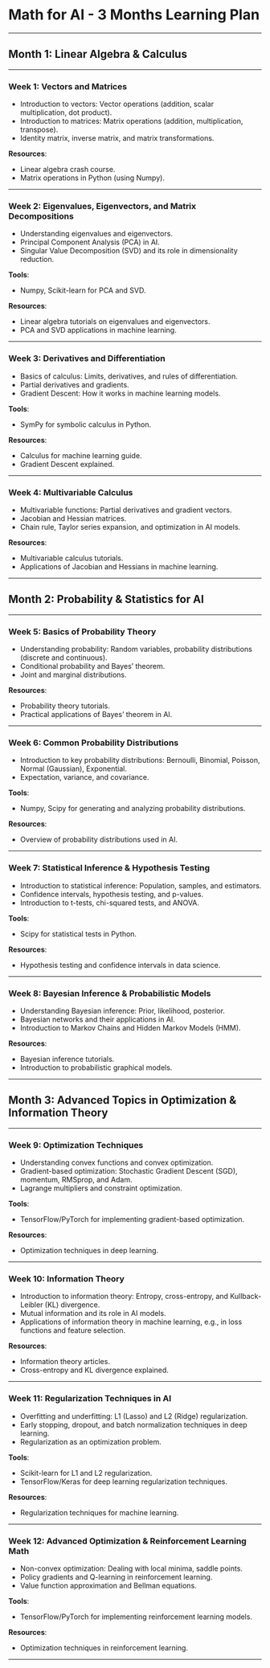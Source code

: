 # Math for AI - 3 Months Learning Plan

---

## Month 1: Linear Algebra & Calculus

---

### Week 1: Vectors and Matrices
- Introduction to vectors: Vector operations (addition, scalar multiplication, dot product).
- Introduction to matrices: Matrix operations (addition, multiplication, transpose).
- Identity matrix, inverse matrix, and matrix transformations.

**Resources**:
- Linear algebra crash course.
- Matrix operations in Python (using Numpy).

---

### Week 2: Eigenvalues, Eigenvectors, and Matrix Decompositions
- Understanding eigenvalues and eigenvectors.
- Principal Component Analysis (PCA) in AI.
- Singular Value Decomposition (SVD) and its role in dimensionality reduction.

**Tools**:
- Numpy, Scikit-learn for PCA and SVD.

**Resources**:
- Linear algebra tutorials on eigenvalues and eigenvectors.
- PCA and SVD applications in machine learning.

---

### Week 3: Derivatives and Differentiation
- Basics of calculus: Limits, derivatives, and rules of differentiation.
- Partial derivatives and gradients.
- Gradient Descent: How it works in machine learning models.

**Tools**:
- SymPy for symbolic calculus in Python.

**Resources**:
- Calculus for machine learning guide.
- Gradient Descent explained.

---

### Week 4: Multivariable Calculus
- Multivariable functions: Partial derivatives and gradient vectors.
- Jacobian and Hessian matrices.
- Chain rule, Taylor series expansion, and optimization in AI models.

**Resources**:
- Multivariable calculus tutorials.
- Applications of Jacobian and Hessians in machine learning.

---

## Month 2: Probability & Statistics for AI

---

### Week 5: Basics of Probability Theory
- Understanding probability: Random variables, probability distributions (discrete and continuous).
- Conditional probability and Bayes’ theorem.
- Joint and marginal distributions.

**Resources**:
- Probability theory tutorials.
- Practical applications of Bayes’ theorem in AI.

---

### Week 6: Common Probability Distributions
- Introduction to key probability distributions: Bernoulli, Binomial, Poisson, Normal (Gaussian), Exponential.
- Expectation, variance, and covariance.

**Tools**:
- Numpy, Scipy for generating and analyzing probability distributions.

**Resources**:
- Overview of probability distributions used in AI.

---

### Week 7: Statistical Inference & Hypothesis Testing
- Introduction to statistical inference: Population, samples, and estimators.
- Confidence intervals, hypothesis testing, and p-values.
- Introduction to t-tests, chi-squared tests, and ANOVA.

**Tools**:
- Scipy for statistical tests in Python.

**Resources**:
- Hypothesis testing and confidence intervals in data science.

---

### Week 8: Bayesian Inference & Probabilistic Models
- Understanding Bayesian inference: Prior, likelihood, posterior.
- Bayesian networks and their applications in AI.
- Introduction to Markov Chains and Hidden Markov Models (HMM).

**Resources**:
- Bayesian inference tutorials.
- Introduction to probabilistic graphical models.

---

## Month 3: Advanced Topics in Optimization & Information Theory

---

### Week 9: Optimization Techniques
- Understanding convex functions and convex optimization.
- Gradient-based optimization: Stochastic Gradient Descent (SGD), momentum, RMSprop, and Adam.
- Lagrange multipliers and constraint optimization.

**Tools**:
- TensorFlow/PyTorch for implementing gradient-based optimization.

**Resources**:
- Optimization techniques in deep learning.

---

### Week 10: Information Theory
- Introduction to information theory: Entropy, cross-entropy, and Kullback-Leibler (KL) divergence.
- Mutual information and its role in AI models.
- Applications of information theory in machine learning, e.g., in loss functions and feature selection.

**Resources**:
- Information theory articles.
- Cross-entropy and KL divergence explained.

---

### Week 11: Regularization Techniques in AI
- Overfitting and underfitting: L1 (Lasso) and L2 (Ridge) regularization.
- Early stopping, dropout, and batch normalization techniques in deep learning.
- Regularization as an optimization problem.

**Tools**:
- Scikit-learn for L1 and L2 regularization.
- TensorFlow/Keras for deep learning regularization techniques.

**Resources**:
- Regularization techniques for machine learning.

---

### Week 12: Advanced Optimization & Reinforcement Learning Math
- Non-convex optimization: Dealing with local minima, saddle points.
- Policy gradients and Q-learning in reinforcement learning.
- Value function approximation and Bellman equations.

**Tools**:
- TensorFlow/PyTorch for implementing reinforcement learning models.

**Resources**:
- Optimization techniques in reinforcement learning.

---
